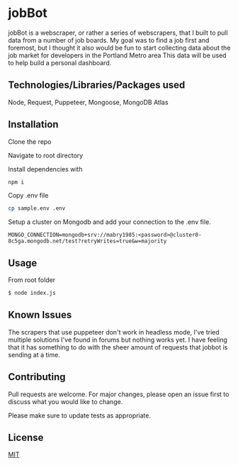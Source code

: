 # jobBot

jobBot is a webscraper, or rather a series of webscrapers, that I built to pull data from a number of job boards. My goal was to find a job first and foremost, but I thought it also would be fun to start collecting data about the job market for developers in the Portland Metro area This data will be used to help build a personal dashboard. 

## Technologies/Libraries/Packages used
Node, Request, Puppeteer, Mongoose, MongoDB Atlas

## Installation

Clone the repo 

Navigate to root directory

Install dependencies with 
```bash
npm i 
```
Copy .env file

```bash
cp sample.env .env 
```
Setup a cluster on Mongodb and add your connection to the .env file. 

```node
MONGO_CONNECTION=mongodb+srv://mabry1985:<password>@cluster0-8c5ga.mongodb.net/test?retryWrites=true&w=majority
```

## Usage
From root folder 

```bash
$ node index.js
```

## Known Issues

The scrapers that use puppeteer don't work in headless mode, I've tried multiple solutions I've found in forums but nothing works yet. I have feeling that it has something to do with the sheer amount of requests that jobbot is sending at a time. 

## Contributing
Pull requests are welcome. For major changes, please open an issue first to discuss what you would like to change.

Please make sure to update tests as appropriate.

## License
[MIT](https://choosealicense.com/licenses/mit/)